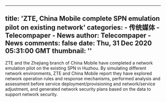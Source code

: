 
---
title: 'ZTE, China Mobile complete SPN emulation pilot on existing network'
categories: 
    - 传统媒体
    - Telecompaper - News
author: Telecompaper - News
comments: false
date: Thu, 31 Dec 2020 05:31:00 GMT
thumbnail: ''
---

<div>   
ZTE and the Zhejiang branch of China Mobile have completed a network emulation pilot on the existing SPN in Huzhou. By simulating different network environments, ZTE and China Mobile report they have explored network operation rules and response mechanisms, performed analysis and assessment before service deployment/provisioning and network/service adjustment, and generated network security plans based on the  data to support network security.
      
</div>
            